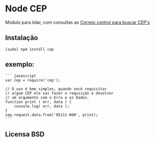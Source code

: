 # Node CEP

Módulo para lidar, com consultas ao [Correio control para buscar CEP's](http://cep.correiocontrol.com.br/)

## Instalação

    [sudo] npm install cep

## exemplo:

    ``` javascript 
    var cep = require('cep');

    // O uso é bem simples, quando você requisitar
    // algum CEP ele vai fazer a requsição e devolver
    // um argumento com o Erro e os Dados.
    function print ( err, data ) { 
        console.log( err, data );  
    }
    cep.request.data.from('05211-000', print);
    ```

## Licensa BSD
